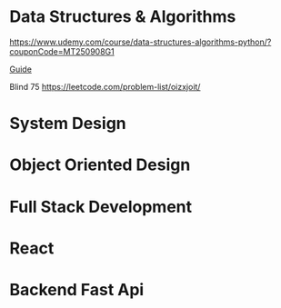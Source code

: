# Data Structures & Algorithms 
https://www.udemy.com/course/data-structures-algorithms-python/?couponCode=MT250908G1

[Guide](python_data_structures_algorithm.md)

Blind 75
https://leetcode.com/problem-list/oizxjoit/

# System Design


# Object Oriented Design
# Full Stack Development
# React
# Backend Fast Api 
